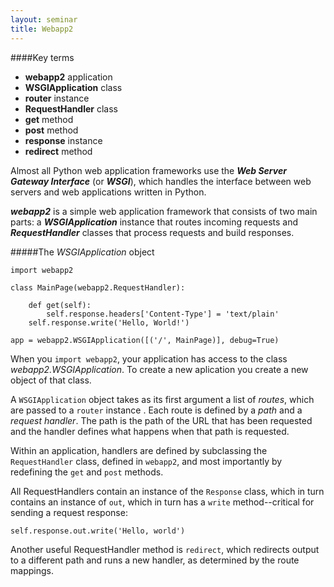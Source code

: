 ```yaml
---
layout: seminar
title: Webapp2
---
```

####Key terms
* **webapp2** application
* **WSGIApplication** class
* **router** instance
* **RequestHandler** class
* **get** method
* **post** method
* **response** instance
* **redirect** method

Almost all Python web application frameworks use the ***Web Server Gateway Interface*** (or ***WSGI***), which handles the interface between web servers and web applications written in Python.

***webapp2*** is a simple web application framework that consists of two main parts: a ***WSGIApplication*** instance that routes incoming requests and ***RequestHandler*** classes that process requests and build responses.

#####The *WSGIApplication* object

    import webapp2

    class MainPage(webapp2.RequestHandler):

        def get(self):
            self.response.headers['Content-Type'] = 'text/plain'
	    self.response.write('Hello, World!')

    app = webapp2.WSGIApplication([('/', MainPage)], debug=True)
			
When you `import webapp2`, your application has access to the class *webapp2.WSGIApplication*. To create a new aplication you create a new object of that class.

A `WSGIApplication` object takes as its first argument a list of *routes*, which are passed to a `router` instance . Each route is defined by a *path* and a *request handler*. The path is the path of the URL that has been requested and the handler defines what happens when that path is requested.

Within an application, handlers are defined by subclassing the `RequestHandler` class, defined in `webapp2`, and most importantly by redefining the `get` and `post` methods.

All RequestHandlers contain an instance of the `Response` class, which in turn contains an instance of `out`, which in turn has a `write` method--critical for sending a request response:

    self.response.out.write('Hello, world')

Another useful RequestHandler method is `redirect`, which redirects output to a different path and runs a new handler, as determined by the route mappings.





